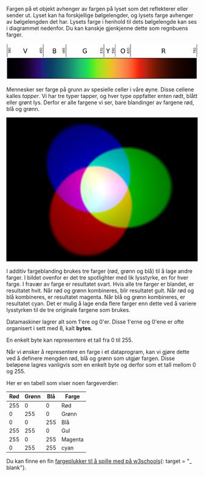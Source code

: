 Fargen på et objekt avhenger av fargen på lyset som det reflekterer eller sender ut. Lyset kan ha forskjellige bølgelengder, og lysets farge avhenger av bølgelengden det har. Lysets farge i henhold til dets bølgelengde kan ses i diagrammet nedenfor. Du kan kanskje gjenkjenne dette som regnbuens farger.

![Synlig spektrum](images/linear-visible-spectrum.png)

Mennesker ser farge på grunn av spesielle celler i våre øyne. Disse cellene kalles *tapper*. Vi har tre typer tapper, og hver type oppfatter enten rødt, blått eller grønt lys. Derfor er alle fargene vi ser, bare blandinger av fargene rød, blå og grønn.

![Tilsetningsfarveblanding](images/additive-colour-mixing.png)

I additiv fargeblanding brukes tre farger (rød, grønn og blå) til å lage andre farger. I bildet ovenfor er det tre spotlighter med lik lysstyrke, en for hver farge. I fravær av farge er resultatet svart. Hvis alle tre farger er blandet, er resultatet hvit. Når rød og grønn kombineres, blir resultatet gult. Når rød og blå kombineres, er resultatet magenta. Når blå og grønn kombineres, er resultatet cyan. Det er mulig å lage enda flere farger enn dette ved å variere lysstyrken til de tre originale fargene som brukes.

Datamaskiner lagrer alt som 1'ere og 0'er. Disse 1'erne og 0'ene er ofte organisert i sett med 8, kalt **bytes**.

En enkelt byte kan representere et tall fra 0 til 255.

Når vi ønsker å representere en farge i et dataprogram, kan vi gjøre dette ved å definere mengden rød, blå og grønn som utgjør fargen. Disse beløpene lagres vanligvis som en enkelt byte og derfor som et tall mellom 0 og 255.

Her er en tabell som viser noen fargeverdier:

| Rød | Grønn | Blå | Farge   |
| --- | ----- | --- | ------- |
| 255 | 0     | 0   | Rød     |
| 0   | 255   | 0   | Grønn   |
| 0   | 0     | 255 | Blå     |
| 255 | 255   | 0   | Gul     |
| 255 | 0     | 255 | Magenta |
| 0   | 255   | 255 | cyan    |

Du kan finne en fin [fargeplukker til å spille med på w3schools](https://www.w3schools.com/colors/colors_rgb.asp){: target = "_ blank"}.